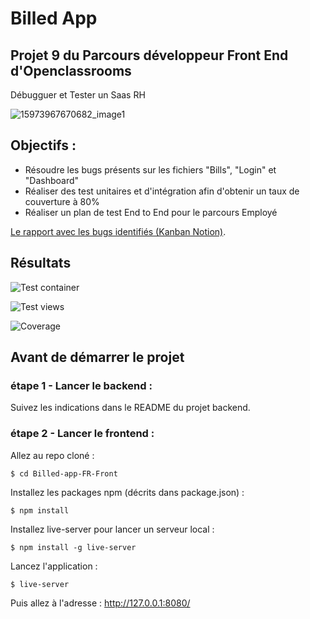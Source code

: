 # Billed App

## Projet 9 du Parcours développeur Front End d'Openclassrooms
Débugguer et Tester un Saas RH

![15973967670682_image1](https://github.com/Lucadur/Billed/assets/104781650/194f5df3-67a7-455f-a0a9-4a4268f4ba4c)


## Objectifs :
+ Résoudre les bugs présents sur les fichiers "Bills", "Login" et "Dashboard"
+ Réaliser des test unitaires et d'intégration afin d'obtenir un taux de couverture à 80%
+ Réaliser un plan de test End to End pour le parcours Employé

[Le rapport avec les bugs identifiés (Kanban Notion)]([https://pages.github.com/](https://openclassrooms.notion.site/a7a612fc166747e78d95aa38106a55ec?v=2a8d3553379c4366b6f66490ab8f0b90&p=458a386ca3714f4cbe89d99b27ac8362&pm=s)).


## Résultats 

![Test container](https://github.com/Lucadur/Billed/assets/104781650/8bd7a72f-2cf6-40d9-bde1-f049ae7ae622)


![Test views](https://github.com/Lucadur/Billed/assets/104781650/10041cc4-082b-4d07-a58f-c69485587804)


![Coverage](https://github.com/Lucadur/Billed/assets/104781650/46da0a1b-128f-44e5-a093-548ceda1b7ae)



 ## Avant de démarrer le projet
### étape 1 - Lancer le backend :
Suivez les indications dans le README du projet backend.

### étape 2 - Lancer le frontend :
Allez au repo cloné :
```
$ cd Billed-app-FR-Front
```
Installez les packages npm (décrits dans package.json) :
```
$ npm install
```
Installez live-server pour lancer un serveur local :
```
$ npm install -g live-server
```
Lancez l'application :

```
$ live-server
```
Puis allez à l'adresse : http://127.0.0.1:8080/
